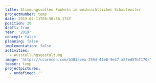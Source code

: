 ```yaml
---
title: Stimmungsvolles Funkeln im weihnachtlichen Schaufenster
projectNumber: temp
date: 2019-04-11T08:56:58.174Z
position: 20
draft: true
Year: '2019'
concept: false
planning: false
implementation: false
activities:
  - Ausstellungsgestaltung
image: 'https://ucarecdn.com/b381acea-2584-41e8-9e47-a8fed57bf170/'
teaser: temp
projectpictures:
  - undefined: ''
---
```


